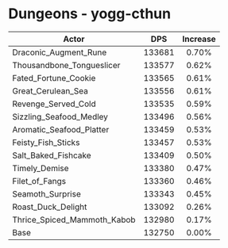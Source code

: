# Dungeons - yogg-cthun
| Actor | DPS | Increase |
|---|:---:|:---:|
|Draconic_Augment_Rune|133681|0.70%|
|Thousandbone_Tongueslicer|133577|0.62%|
|Fated_Fortune_Cookie|133565|0.61%|
|Great_Cerulean_Sea|133556|0.61%|
|Revenge_Served_Cold|133535|0.59%|
|Sizzling_Seafood_Medley|133496|0.56%|
|Aromatic_Seafood_Platter|133459|0.53%|
|Feisty_Fish_Sticks|133457|0.53%|
|Salt_Baked_Fishcake|133409|0.50%|
|Timely_Demise|133380|0.47%|
|Filet_of_Fangs|133360|0.46%|
|Seamoth_Surprise|133343|0.45%|
|Roast_Duck_Delight|133092|0.26%|
|Thrice_Spiced_Mammoth_Kabob|132980|0.17%|
|Base|132750|0.00%|
